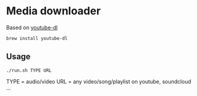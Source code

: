 # Media downloader

Based on [youtube-dl](https://github.com/rg3/youtube-dl)

`brew install youtube-dl`

## Usage

`./run.sh TYPE URL`

TYPE = audio/video
URL = any video/song/playlist on youtube, soundcloud ...
